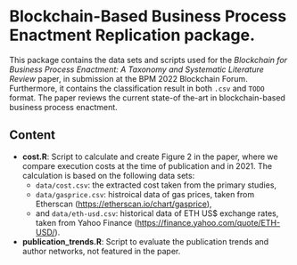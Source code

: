 # Blockchain-Based Business Process Enactment Replication package. 

This package contains the data sets and scripts used for the _Blockchain for Business Process Enactment:
A Taxonomy and Systematic Literature Review_ paper, in submission at the BPM 2022 Blockchain Forum. Furthermore, it contains the classification result in both `.csv` and `TODO` format. The paper reviews the current state-of the-art in blockchain-based business process enactment.

## Content

- **cost.R**: Script to calculate and create Figure 2 in the paper, where we compare execution costs at the time of publication and in 2021. The calculation is based on the following data sets: 
  - `data/cost.csv`: the extracted cost taken from the primary studies,
  - `data/gasprice.csv`: histroical data of gas prices, taken from Etherscan (https://etherscan.io/chart/gasprice),
  -  and `data/eth-usd.csv`: historical data of ETH US$ exchange rates, taken from Yahoo Finance (https://finance.yahoo.com/quote/ETH-USD/).
-  **publication_trends.R**: Script to evaluate the publication trends and author networks, not featured in the paper. 
